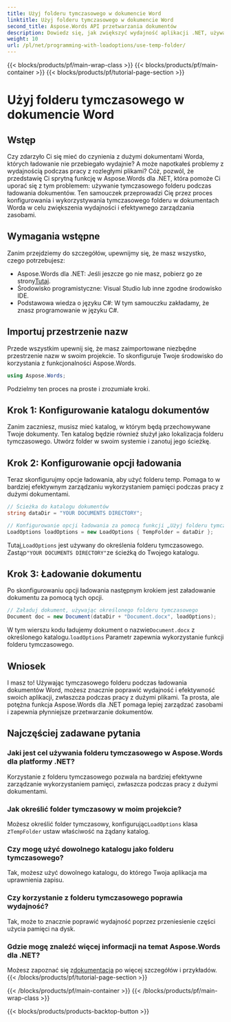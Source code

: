 ```yaml
---
title: Użyj folderu tymczasowego w dokumencie Word
linktitle: Użyj folderu tymczasowego w dokumencie Word
second_title: Aspose.Words API przetwarzania dokumentów
description: Dowiedz się, jak zwiększyć wydajność aplikacji .NET, używając folderu tymczasowego podczas ładowania dokumentów Word za pomocą Aspose.Words.
weight: 10
url: /pl/net/programming-with-loadoptions/use-temp-folder/
---
```


{{< blocks/products/pf/main-wrap-class >}}
{{< blocks/products/pf/main-container >}}
{{< blocks/products/pf/tutorial-page-section >}}

# Użyj folderu tymczasowego w dokumencie Word

## Wstęp

Czy zdarzyło Ci się mieć do czynienia z dużymi dokumentami Worda, których ładowanie nie przebiegało wydajnie? A może napotkałeś problemy z wydajnością podczas pracy z rozległymi plikami? Cóż, pozwól, że przedstawię Ci sprytną funkcję w Aspose.Words dla .NET, która pomoże Ci uporać się z tym problemem: używanie tymczasowego folderu podczas ładowania dokumentów. Ten samouczek przeprowadzi Cię przez proces konfigurowania i wykorzystywania tymczasowego folderu w dokumentach Worda w celu zwiększenia wydajności i efektywnego zarządzania zasobami.

## Wymagania wstępne

Zanim przejdziemy do szczegółów, upewnijmy się, że masz wszystko, czego potrzebujesz:

-  Aspose.Words dla .NET: Jeśli jeszcze go nie masz, pobierz go ze strony[Tutaj](https://releases.aspose.com/words/net/).
- Środowisko programistyczne: Visual Studio lub inne zgodne środowisko IDE.
- Podstawowa wiedza o języku C#: W tym samouczku zakładamy, że znasz programowanie w języku C#.

## Importuj przestrzenie nazw

Przede wszystkim upewnij się, że masz zaimportowane niezbędne przestrzenie nazw w swoim projekcie. To skonfiguruje Twoje środowisko do korzystania z funkcjonalności Aspose.Words.

```csharp
using Aspose.Words;
```

Podzielmy ten proces na proste i zrozumiałe kroki.

## Krok 1: Konfigurowanie katalogu dokumentów

Zanim zaczniesz, musisz mieć katalog, w którym będą przechowywane Twoje dokumenty. Ten katalog będzie również służył jako lokalizacja folderu tymczasowego. Utwórz folder w swoim systemie i zanotuj jego ścieżkę.

## Krok 2: Konfigurowanie opcji ładowania

Teraz skonfigurujmy opcje ładowania, aby użyć folderu temp. Pomaga to w bardziej efektywnym zarządzaniu wykorzystaniem pamięci podczas pracy z dużymi dokumentami.

```csharp
// Ścieżka do katalogu dokumentów
string dataDir = "YOUR DOCUMENTS DIRECTORY";

// Konfigurowanie opcji ładowania za pomocą funkcji „Użyj folderu tymczasowego”
LoadOptions loadOptions = new LoadOptions { TempFolder = dataDir };
```

 Tutaj,`LoadOptions` jest używany do określenia folderu tymczasowego. Zastąp`"YOUR DOCUMENTS DIRECTORY"`ze ścieżką do Twojego katalogu.

## Krok 3: Ładowanie dokumentu

Po skonfigurowaniu opcji ładowania następnym krokiem jest załadowanie dokumentu za pomocą tych opcji.

```csharp
// Załaduj dokument, używając określonego folderu tymczasowego
Document doc = new Document(dataDir + "Document.docx", loadOptions);
```

 W tym wierszu kodu ładujemy dokument o nazwie`Document.docx` z określonego katalogu.`loadOptions` Parametr zapewnia wykorzystanie funkcji folderu tymczasowego.

## Wniosek

I masz to! Używając tymczasowego folderu podczas ładowania dokumentów Word, możesz znacznie poprawić wydajność i efektywność swoich aplikacji, zwłaszcza podczas pracy z dużymi plikami. Ta prosta, ale potężna funkcja Aspose.Words dla .NET pomaga lepiej zarządzać zasobami i zapewnia płynniejsze przetwarzanie dokumentów.

## Najczęściej zadawane pytania

### Jaki jest cel używania folderu tymczasowego w Aspose.Words dla platformy .NET?
Korzystanie z folderu tymczasowego pozwala na bardziej efektywne zarządzanie wykorzystaniem pamięci, zwłaszcza podczas pracy z dużymi dokumentami.

### Jak określić folder tymczasowy w moim projekcie?
Możesz określić folder tymczasowy, konfigurując`LoadOptions` klasa z`TempFolder` ustaw właściwość na żądany katalog.

### Czy mogę użyć dowolnego katalogu jako folderu tymczasowego?
Tak, możesz użyć dowolnego katalogu, do którego Twoja aplikacja ma uprawnienia zapisu.

### Czy korzystanie z folderu tymczasowego poprawia wydajność?
Tak, może to znacznie poprawić wydajność poprzez przeniesienie części użycia pamięci na dysk.

### Gdzie mogę znaleźć więcej informacji na temat Aspose.Words dla .NET?
 Możesz zapoznać się z[dokumentacja](https://reference.aspose.com/words/net/) po więcej szczegółów i przykładów.
{{< /blocks/products/pf/tutorial-page-section >}}

{{< /blocks/products/pf/main-container >}}
{{< /blocks/products/pf/main-wrap-class >}}

{{< blocks/products/products-backtop-button >}}
